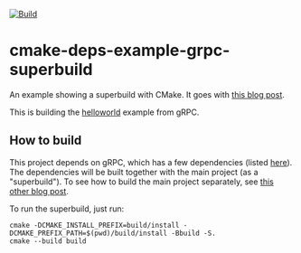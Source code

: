 [![Build](https://github.com/acarg/cmake-deps-example-grpc-superbuild/actions/workflows/main.yml/badge.svg)](https://github.com/acarg/cmake-deps-example-grpc-superbuild/actions/workflows/main.yml)

# cmake-deps-example-grpc-superbuild
An example showing a superbuild with CMake.
It goes with [this blog post](https://www.acarg.ch/posts/cmake-superbuild/).

This is building the [helloworld](https://github.com/grpc/grpc/tree/master/examples/cpp/helloworld)
example from gRPC.

## How to build

This project depends on gRPC, which has a few dependencies (listed
[here](dependencies/)). The dependencies will be built together with
the main project (as a "superbuild"). To see how to build the main
project separately, see [this other blog post](https://www.acarg.ch/posts/cmake-deps/).

To run the superbuild, just run:

```
cmake -DCMAKE_INSTALL_PREFIX=build/install -DCMAKE_PREFIX_PATH=$(pwd)/build/install -Bbuild -S.
cmake --build build
```

